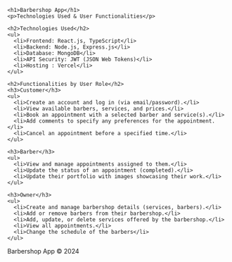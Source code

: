 

    <h1>Barbershop App</h1>
    <p>Technologies Used & User Functionalities</p>

    <h2>Technologies Used</h2>
    <ul>
      <li>Frontend: React.js, TypeScript</li>
      <li>Backend: Node.js, Express.js</li>
      <li>Database: MongoDB</li>
      <li>API Security: JWT (JSON Web Tokens)</li>
      <li>Hosting : Vercel</li>
    </ul>

    <h2>Functionalities by User Role</h2>
    <h3>Customer</h3>
    <ul>
      <li>Create an account and log in (via email/password).</li>
      <li>View available barbers, services, and prices.</li>
      <li>Book an appointment with a selected barber and service(s).</li>
      <li>Add comments to specify any preferences for the appointment.</li>
      <li>Cancel an appointment before a specified time.</li>
    </ul>

    <h3>Barber</h3>
    <ul>
      <li>View and manage appointments assigned to them.</li>
      <li>Update the status of an appointment (completed).</li>
      <li>Update their portfolio with images showcasing their work.</li>
    </ul>

    <h3>Owner</h3>
    <ul>
      <li>Create and manage barbershop details (services, barbers).</li>
      <li>Add or remove barbers from their barbershop.</li>
      <li>Add, update, or delete services offered by the barbershop.</li>
      <li>View all appointments.</li>
      <li>Change the schedule of the barbers</li>
    </ul>
  <footer>
    <p>Barbershop App &copy; 2024</p>
  </footer>
</body>

